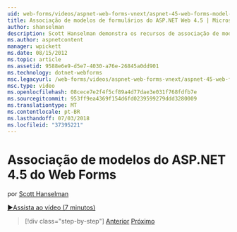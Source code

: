 ```yaml
---
uid: web-forms/videos/aspnet-web-forms-vnext/aspnet-45-web-forms-model-binding
title: Associação de modelos de formulários do ASP.NET Web 4.5 | Microsoft Docs
author: shanselman
description: Scott Hanselman demonstra os recursos de associação de modelo no ASP.NET 4.5
ms.author: aspnetcontent
manager: wpickett
ms.date: 08/15/2012
ms.topic: article
ms.assetid: 9588e6e9-d5e7-4030-a76e-26845a0dd901
ms.technology: dotnet-webforms
msc.legacyurl: /web-forms/videos/aspnet-web-forms-vnext/aspnet-45-web-forms-model-binding
msc.type: video
ms.openlocfilehash: 08cece7e2f4f5cf89a4d77dae3e031f768fdfb7e
ms.sourcegitcommit: 953ff9ea4369f154d6fd0239599279ddd3280009
ms.translationtype: MT
ms.contentlocale: pt-BR
ms.lasthandoff: 07/03/2018
ms.locfileid: "37395221"
---
```

<a name="aspnet-45-web-forms-model-binding"></a>Associação de modelos do ASP.NET 4.5 do Web Forms
====================
por [Scott Hanselman](https://github.com/shanselman)

[&#9654;Assista ao vídeo (7 minutos)](https://channel9.msdn.com/Blogs/ASP-NET-Site-Videos/aspnet-45-web-forms-model-binding)

> [!div class="step-by-step"]
> [Anterior](aspnet-vnext-videos-model-binding-part-3-updating.md)
> [Próximo](aspnet-45-web-forms-strong-typed-data-controls.md)

